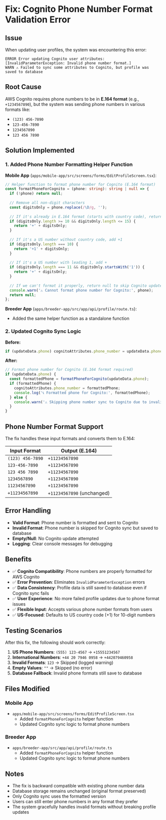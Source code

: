 # Fix: Cognito Phone Number Format Validation Error

## Issue
When updating user profiles, the system was encountering this error:
```
ERROR Error updating Cognito user attributes: [InvalidParameterException: Invalid phone number format.]
WARN ⚠️ Failed to sync some attributes to Cognito, but profile was saved to database
```

## Root Cause
AWS Cognito requires phone numbers to be in **E.164 format** (e.g., `+1234567890`), but the system was sending phone numbers in various formats like:
- `(123) 456-7890`
- `123-456-7890` 
- `1234567890`
- `123 456 7890`

## Solution Implemented

### 1. Added Phone Number Formatting Helper Function

**Mobile App** (`apps/mobile-app/src/screens/forms/EditProfileScreen.tsx`):
```typescript
// Helper function to format phone number for Cognito (E.164 format)
const formatPhoneForCognito = (phone: string): string | null => {
  if (!phone) return null;
  
  // Remove all non-digit characters
  const digitsOnly = phone.replace(/\D/g, '');
  
  // If it's already in E.164 format (starts with country code), return as is
  if (digitsOnly.length >= 10 && digitsOnly.length <= 15) {
    return '+' + digitsOnly;
  }
  
  // If it's a US number without country code, add +1
  if (digitsOnly.length === 10) {
    return '+1' + digitsOnly;
  }
  
  // If it's a US number with leading 1, add +
  if (digitsOnly.length === 11 && digitsOnly.startsWith('1')) {
    return '+' + digitsOnly;
  }
  
  // If we can't format it properly, return null to skip Cognito update
  console.warn('⚠️ Cannot format phone number for Cognito:', phone);
  return null;
};
```

**Breeder App** (`apps/breeder-app/src/app/api/profile/route.ts`):
- Added the same helper function as a standalone function

### 2. Updated Cognito Sync Logic

**Before:**
```typescript
if (updateData.phone) cognitoAttributes.phone_number = updateData.phone;
```

**After:**
```typescript
// Format phone number for Cognito (E.164 format required)
if (updateData.phone) {
  const formattedPhone = formatPhoneForCognito(updateData.phone);
  if (formattedPhone) {
    cognitoAttributes.phone_number = formattedPhone;
    console.log('📞 Formatted phone for Cognito:', formattedPhone);
  } else {
    console.warn('⚠️ Skipping phone number sync to Cognito due to invalid format');
  }
}
```

## Phone Number Format Support

The fix handles these input formats and converts them to E.164:

| Input Format | Output (E.164) |
|--------------|----------------|
| `(123) 456-7890` | `+11234567890` |
| `123-456-7890` | `+11234567890` |
| `123 456 7890` | `+11234567890` |
| `1234567890` | `+11234567890` |
| `11234567890` | `+11234567890` |
| `+11234567890` | `+11234567890` (unchanged) |

## Error Handling

- **Valid Format**: Phone number is formatted and sent to Cognito
- **Invalid Format**: Phone number is skipped for Cognito sync but saved to database
- **Empty/Null**: No Cognito update attempted
- **Logging**: Clear console messages for debugging

## Benefits

- ✅ **Cognito Compatibility**: Phone numbers are properly formatted for AWS Cognito
- ✅ **Error Prevention**: Eliminates `InvalidParameterException` errors
- ✅ **Data Consistency**: Profile data is still saved to database even if Cognito sync fails
- ✅ **User Experience**: No more failed profile updates due to phone format issues
- ✅ **Flexible Input**: Accepts various phone number formats from users
- ✅ **US-Focused**: Defaults to US country code (+1) for 10-digit numbers

## Testing Scenarios

After this fix, the following should work correctly:

1. **US Phone Numbers**: `(555) 123-4567` → `+15551234567`
2. **International Numbers**: `+44 20 7946 0958` → `+442079460958`
3. **Invalid Formats**: `123` → Skipped (logged warning)
4. **Empty Values**: `""` → Skipped (no error)
5. **Database Fallback**: Invalid phone formats still save to database

## Files Modified

### Mobile App
- `apps/mobile-app/src/screens/forms/EditProfileScreen.tsx`
  - Added `formatPhoneForCognito` helper function
  - Updated Cognito sync logic to format phone numbers

### Breeder App
- `apps/breeder-app/src/app/api/profile/route.ts`
  - Added `formatPhoneForCognito` helper function
  - Updated Cognito sync logic to format phone numbers

## Notes

- The fix is backward compatible with existing phone number data
- Database storage remains unchanged (original format preserved)
- Only Cognito sync uses the formatted version
- Users can still enter phone numbers in any format they prefer
- The system gracefully handles invalid formats without breaking profile updates
